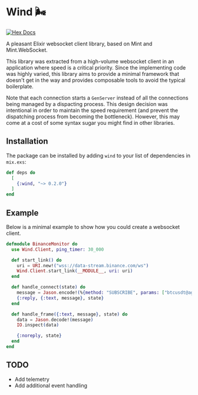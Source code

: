 # Wind 🌬️

[![Hex Docs](https://img.shields.io/badge/hex-docs-lightblue.svg)](https://hexdocs.pm/wind/)

A pleasant Elixir websocket client library, based on Mint and Mint.WebSocket.

This library was extracted from a high-volume websocket client in an
application where speed is a critical priority.  Since the implementing code
was highly varied, this library aims to provide a minimal framework that
doesn't get in the way and provides composable tools to avoid the typical
boilerplate.

Note that each connection starts a `GenServer` instead of all the connections
being managed by a dispacting process.  This design decision was intentional in
order to maintain the speed requirement (and prevent the dispatching process
from becoming the bottleneck).  However, this may come at a cost of some syntax
sugar you might find in other libraries.

## Installation

The package can be installed by adding `wind` to your list of dependencies in `mix.exs`:

```elixir
def deps do
  [
    {:wind, "~> 0.2.0"}
  ]
end
```

## Example

Below is a minimal example to show how you could create a websocket client.

```elixir
defmodule BinanceMonitor do
  use Wind.Client, ping_timer: 30_000

  def start_link() do
    uri = URI.new!("wss://data-stream.binance.com/ws")
    Wind.Client.start_link(__MODULE__, uri: uri)
  end

  def handle_connect(state) do
    message = Jason.encode!(%{method: "SUBSCRIBE", params: ["btcusdt@aggTrade"], id: 1})
    {:reply, {:text, message}, state}
  end

  def handle_frame({:text, message}, state) do
    data = Jason.decode!(message)
    IO.inspect(data)

    {:noreply, state}
  end
end
```

## TODO

* Add telemetry
* Add additional event handling
